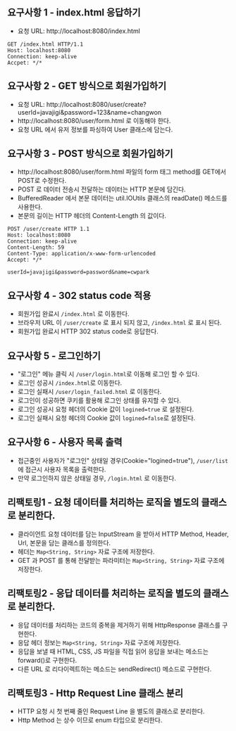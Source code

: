 ## 요구사항 1 - index.html 응답하기
- 요청 URL: http://localhost:8080/index.html
```
GET /index.html HTTP/1.1
Host: localhost:8080
Connection: keep-alive
Accpet: */*
```

## 요구사항 2 - GET 방식으로 회원가입하기
- 요청 URL: http://localhost:8080/user/create?userId=javajigi&password=123&name=changwon
- http://localhost:8080/user/form.html 로 이동해야 한다.
- 요청 URL 에서 유저 정보를 파싱하여 User 클래스에 담는다.

## 요구사항 3 - POST 방식으로 회원가입하기
- http://localhost:8080/user/form.html 파일의 form 태그 method를 GET에서 POST로 수정한다.
- POST 로 데이터 전송시 전달하는 데이터는 HTTP 본문에 담긴다.
- BufferedReader 에서 본문 데이터는 util.IOUtils 클래스의 readDate() 메소드를 사용한다.
- 본문의 길이는 HTTP 헤더의 Content-Length 의 값이다.

```
POST /user/create HTTP 1.1
Host: localhost:8080
Connection: keep-alive
Content-Length: 59
Content-Type: application/x-www-form-urlencoded
Accept: */*

userId=javajigi&password=password&name=cwpark
```

## 요구사항 4 - 302 status code 적용
- 회원가입 완료시 `/index.html` 로 이동한다.
- 브라우저 URL 이 `/user/create` 로 표시 되지 않고, `/index.html` 로 표시 된다.
- 회원가입 완료시 HTTP 302 status code로 응답한다. 

## 요구사항 5 - 로그인하기
- "로그인" 메뉴 클릭 시 `/user/login.html`로 이동해 로그인 할 수 있다.
- 로그인 성공시 `/index.html`로 이동한다.
- 로그인 실패시 `/user/login_failed.html` 로 이동한다.
- 로그인이 성공하면 쿠키를 활용해 로그인 상태를 유지할 수 있다.
- 로그인 성공시 요청 헤더의 Cookie 값이 `logined=true` 로 설정된다.
- 로그인 실패시 요청 헤더의 Cookie 값이 `logined=false`로 설정된다.

## 요구사항 6 - 사용자 목록 출력
- 접근중인 사용자가 "로그인" 상태일 경우(Cookie="logined=true"), `/user/list` 에 접근시 사용자 목록을 출력한다.
- 만약 로그인하지 않은 상태일 경우, `/login.html` 로 이동한다.

## 리팩토링1 - 요청 데이터를 처리하는 로직을 별도의 클래스로 분리한다.
- 클라이언트 요청 데이터를 담는 InputStream 을 받아서 HTTP Method, Header, Url, 본문을 담는 클래스를 정의한다.
- 헤더는 `Map<String, String>` 자료 구조에 저장한다.
- GET 과 POST 를 통해 전달받는 파라미터는 `Map<String, String>` 자료 구조에 저장한다.

## 리팩토링2 - 응답 데이터를 처리하는 로직을 별도의 클래스로 분리한다.
- 응답 데이터를 처리하는 코드의 중복을 제거하기 위해 HttpResponse 클래스를 구현한다.
- 응답 헤더 정보는 `Map<String, String>` 자료 구조에 저장한다.
- 응답을 보낼 때 HTML, CSS, JS 파일을 직접 읽어 응답을 보내는 메소드는 forward()로 구현한다.
- 다른 URL 로 리다이렉트하는 메소드는 sendRedirect() 메소드로 구현한다.

## 리팩토링3 - Http Request Line 클래스 분리
- HTTP 요청 시 첫 번째 줄인 Request Line 을 별도의 클래스로 분리한다.
- Http Method 는 상수 이므로 enum 타입으로 분리한다. 